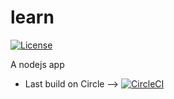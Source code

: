 # learn
[![License](https://img.shields.io/badge/license-Apache%202-4EB1BA.svg)](https://www.apache.org/licenses/LICENSE-2.0.html)

A nodejs app 

* Last build on Circle --> 
 [![CircleCI](https://img.shields.io/circleci/project/github/airdata/insite.svg)](https://circleci.com/gh/airdata/insite) 
